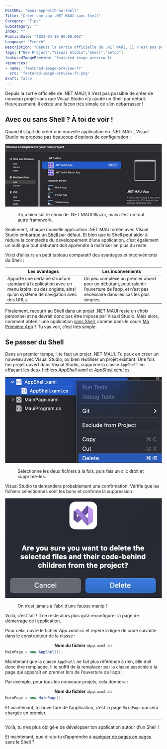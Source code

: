 ```yaml
---
PostURL: "maui-app-with-no-shell"
Title: "Créer une app .NET MAUI sans Shell"
Category: "Tips"
Subcategory: ""
Index: ""
PublishDate: "2023-04-10 00:00:00Z"
Language: "French"
Description: "Depuis la sortie officielle de .NET MAUI, il n’est pas possible de créer de nouveau projet sans que Visual Studio n’y ajoute un Shell par défaut. Heureusement, il existe une façon très simple de s’en débarrasser !"
Tags: ["New Project","Visual Studio","Shell","Setup"]
featuredImagePreview: 'featured-image-preview-fr'
resources:
- name: 'featured-image-preview-fr'
  src: 'featured-image-preview-fr.png'
draft: false
---
```


<!--more-->

Depuis la sortie officielle de .NET MAUI, il n’est pas possible de créer de nouveau projet sans que Visual Studio n’y ajoute un Shell par défaut. Heureusement, il existe une façon très simple de s’en débarrasser !

## Avec ou sans Shell ? À toi de voir !
Quand il s’agit de créer une nouvelle application en .NET MAUI, Visual Studio ne propose pas beaucoup d’options de configuration :

<p align="center"><img max-width="100%" max-height="100%" src="./images/8DE963CF3E788C1B2A7E310158115638.jpg" /></p>
<figure><figcaption class="image-caption">Il y a bien sûr le choix de .NET MAUI Blazor, mais c’est un tout autre framework.</figcaption></figure>



Seulement, chaque nouvelle application .NET MAUI créée avec Visual Studio embarque un [Shell](https://learn.microsoft.com/fr-fr/dotnet/maui/fundamentals/shell/?view=net-maui-7.0) par défaut. Et bien que le Shell peut aider à réduire la complexité du développement d’une application, c’est également un outil que tout débutant doit apprendre à maîtriser en plus du reste.

Voici d’ailleurs un petit tableau comparatif des avantages et inconvénients du Shell :


| Les avantages | Les inconvénients | 
| --- | --- |
| Apporte une certaine structure standard à l’application avec un menu latéral ou des onglets, ainsi qu’un système de navigation avec des URLs. | Un peu complexe au premier abord pour un débutant, peut ralentir l’ouverture de l’app, et n’est pas nécessaire dans les cas les plus simples. | 


Finalement, recourir au Shell dans un projet .NET MAUI reste un choix personnel et ne devrait donc pas être imposé par Visual Studio. Mais alors, comment obtenir une application <u>sans Shell</u>, comme dans le cours <a href="../../tutos/my-first-app/">Ma Première App</a> ? Tu vas voir, c’est très simple.

## Se passer du Shell
Dans un premier temps, il te faut un projet .NET MAUI. Tu peux en créer un nouveau avec Visual Studio, ou bien réutiliser un projet existant. Une fois ton projet ouvert dans Visual Studio, supprime la classe `AppShell` en effaçant les deux fichiers *AppShell.xaml* et *AppShell.xaml.cs*.

<p align="center"><img max-width="100%" max-height="100%" src="./images/AF02CF0EE2C102C58AFE378D49B8F735.jpg" /></p>
<figure><figcaption class="image-caption">Sélectionne les deux fichiers à la fois, puis fais un clic droit et supprime-les.</figcaption></figure>



Visual Studio te demandera probablement une confirmation. Vérifie que les fichiers sélectionnés sont les bons et confirme la suppression :

<p align="center"><img max-width="100%" max-height="100%" src="./images/93F145BEEAD8A3CC6667ACC0918CC53C.jpg" /></p>
<figure><figcaption class="image-caption">On n’est jamais à l’abri d’une fausse manip !</figcaption></figure>



Voilà, c’est fait ! Il ne reste alors plus qu’à reconfigurer la page de démarrage de l’application.

Pour cela, ouvre le fichier *App.xaml.cs* et repère la ligne de code suivante dans le constructeur de la classe :

<p align="center" style="margin-bottom:-10px"><strong>Nom du fichier :</strong><code>App.xaml.cs</code></p>

```csharp
MainPage = new AppShell();
```


Maintenant que la classe `AppShell` ne fait plus référence à rien, elle doit donc être remplacée. Il te suffit de la remplacer par la classe associée à la page qui apparaît en premier lors de l’ouverture de l’app !

Par exemple, pour tous les nouveaux projets, cela donnera :

<p align="center" style="margin-bottom:-10px"><strong>Nom du fichier :</strong><code>App.xaml.cs</code></p>

```csharp
MainPage = new MainPage();
```


Et maintenant, à l’ouverture de l’application, c’est la page `MainPage` qui sera chargée en premier.

___
Voilà, tu n’es plus obligé·e de développer ton application autour d’un Shell !

Et maintenant, que dirais-tu d’apprendre à <a href="../../tutos/my-first-app/5-navigate-to-a-new-page">naviguer de pages en pages</a> sans le Shell ?



